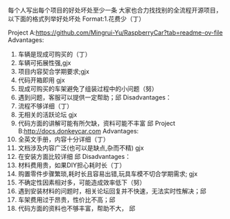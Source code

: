 每个人写出每个项目的好处坏处至少一条
大家也合力找找别的全流程开源项目，以下面的格式列举好处坏处
Format:1.花费少（丁）

Project A:https://github.com/Mingrui-Yu/RaspberryCar?tab=readme-ov-file
Advantages:
1. 车辆是现成可购买的（丁）
2. 车辆可拓展性强,gjx
3. 项目内容契合学期要求;gjx
4. 代码开箱即用 gjx
5. 现成可购买的车架避免了组装过程中的小问题（努）
6. 遇到问题，客服可以提供一定帮助；邱
Disadvantages：
1. 流程不够详细（丁）
2. 无相关的活跃论坛 gjx
3. 代码方面的讲解可能有所欠缺，资料可能不丰富 邱
Project B:http://docs.donkeycar.com
Advantages:
1. 全英文手册，内容十分详细（丁）
2. 文档涉及内容广泛(也可以是缺点,杂而不精) gjx
3. 在安装方面比较详细  邱 
Disadvantages：
1. 材料费用贵，如果DIY担心耗时长（丁）
2. 购置零件步骤繁琐,耗时长且容易出错,玩具车模不切合学期需求; gjx
3. 不确定性因素相对多，可能造成效率低下（努）
4. 遇到安装材料的问题时，相关论坛回复并不快速，无法实时性解决；邱
6. 车架费用过于昂贵，性价比不高；邱
7. 代码方面的资料也不够丰富，帮助不大， 邱

